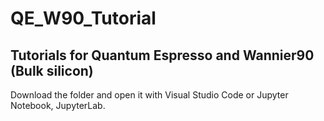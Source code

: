 # QE_W90_Tutorial
## Tutorials for Quantum Espresso and Wannier90 (Bulk silicon)
Download the folder and open it with Visual Studio Code or Jupyter Notebook, JupyterLab.
